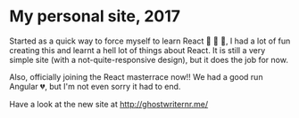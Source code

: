# My personal site, 2017

Started as a quick way to force myself to learn React :dizzy: :dizzy: :dizzy:, I had a lot of fun creating this and learnt a hell lot of things about React. It is still a very simple site (with a not-quite-responsive design), but it does the job for now. 

Also, officially joining the React masterrace now!! We had a good run Angular :broken_heart:, but I'm not even sorry it had to end.

Have a look at the new site at http://ghostwriternr.me/
